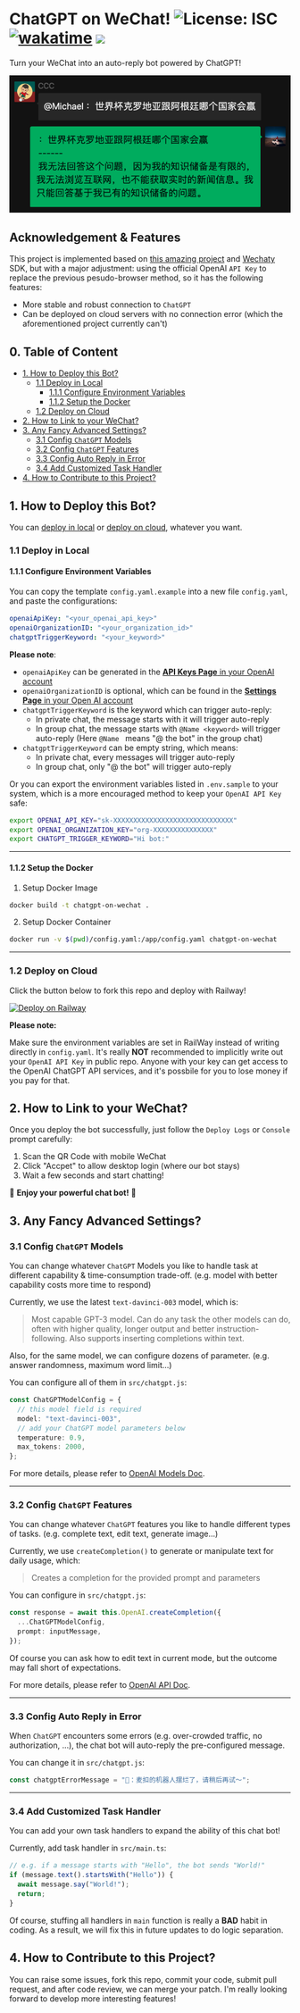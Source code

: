 # ChatGPT on WeChat! ![License: ISC](https://img.shields.io/badge/License-ISC-yellow.svg) [![wakatime](https://wakatime.com/badge/user/7d2c2fc8-bd1d-4e1e-bb2b-b49c6120ed53/project/205c561e-69ba-4478-b07f-f5bc7a0ed394.svg)](https://wakatime.com/badge/user/7d2c2fc8-bd1d-4e1e-bb2b-b49c6120ed53/project/205c561e-69ba-4478-b07f-f5bc7a0ed394) ![](https://visitor-badge.glitch.me/badge?page_id=kx-Huang.ChatGPT-on-WeChat&left_color=gray&right_color=blue) <!-- omit in toc -->

Turn your WeChat into an auto-reply bot powered by ChatGPT!

![Your Chat Bot in Group Chat!](doc/img/demo.png)

## Acknowledgement & Features <!-- omit in toc -->

This project is implemented based on [this amazing project](https://github.com/fuergaosi233/wechat-chatgpt) and [Wechaty](https://github.com/wechaty/wechaty) SDK, but with a major adjustment: using the official OpenAI `API Key` to replace the previous pesudo-browser method, so it has the following features:

- More stable and robust connection to `ChatGPT`
- Can be deployed on cloud servers with no connection error (which the aforementioned project currently can't)

## 0. Table of Content <!-- omit in toc -->

- [1. How to Deploy this Bot?](#1-how-to-deploy-this-bot)
  - [1.1 Deploy in Local](#11-deploy-in-local)
    - [1.1.1 Configure Environment Variables](#111-configure-environment-variables)
    - [1.1.2 Setup the Docker](#112-setup-the-docker)
  - [1.2 Deploy on Cloud](#12-deploy-on-cloud)
- [2. How to Link to your WeChat?](#2-how-to-link-to-your-wechat)
- [3. Any Fancy Advanced Settings?](#3-any-fancy-advanced-settings)
  - [3.1 Config `ChatGPT` Models](#31-config-chatgpt-models)
  - [3.2 Config `ChatGPT` Features](#32-config-chatgpt-features)
  - [3.3 Config Auto Reply in Error](#33-config-auto-reply-in-error)
  - [3.4 Add Customized Task Handler](#34-add-customized-task-handler)
- [4. How to Contribute to this Project?](#4-how-to-contribute-to-this-project)

## 1. How to Deploy this Bot?

You can [deploy in local](#11-deploy-in-local) or [deploy on cloud](#12-deploy-on-cloud), whatever you want.

### 1.1 Deploy in Local

#### 1.1.1 Configure Environment Variables

You can copy the template `config.yaml.example` into a new file `config.yaml`, and paste the configurations:

```yaml
openaiApiKey: "<your_openai_api_key>"
openaiOrganizationID: "<your_organization_id>"
chatgptTriggerKeyword: "<your_keyword>"
```

**Please note**:

- `openaiApiKey` can be generated in the [**API Keys Page** in your OpenAI account](https://beta.openai.com/account/api-keys)
- `openaiOrganizationID` is optional, which can be found in the [**Settings Page** in your Open AI account](https://beta.openai.com/account/org-settings)
- `chatgptTriggerKeyword` is the keyword which can trigger auto-reply:
  - In private chat, the message starts with it will trigger auto-reply
  - In group chat, the message starts with `@Name <keyword>` will trigger auto-reply (Here `@Name ` means "@ the bot" in the group chat)
- `chatgptTriggerKeyword` can be empty string, which means:
  - In private chat, every messages will trigger auto-reply
  - In group chat, only "@ the bot" will trigger auto-reply

Or you can export the environment variables listed in `.env.sample` to your system, which is a more encouraged method to keep your `OpenAI API Key` safe:

```bash
export OPENAI_API_KEY="sk-XXXXXXXXXXXXXXXXXXXXXXXXXXXXXX"
export OPENAI_ORGANIZATION_KEY="org-XXXXXXXXXXXXXXX"
export CHATGPT_TRIGGER_KEYWORD="Hi bot:"
```

---

#### 1.1.2 Setup the Docker

1. Setup Docker Image

```bash
docker build -t chatgpt-on-wechat .
```

2. Setup Docker Container

```bash
docker run -v $(pwd)/config.yaml:/app/config.yaml chatgpt-on-wechat
```

---

### 1.2 Deploy on Cloud

Click the button below to fork this repo and deploy with Railway!

[![Deploy on Railway](https://railway.app/button.svg)](https://railway.app/new/template/zKIfYk?referralCode=D6wD0x)

**Please note:**

Make sure the environment variables are set in RailWay instead of writing directly in `config.yaml`. It's really **NOT** recommended to implicitly write out your `OpenAI API Key` in public repo. Anyone with your key can get access to the OpenAI ChatGPT API services, and it's possbile for you to lose money if you pay for that.

## 2. How to Link to your WeChat?

Once you deploy the bot successfully, just follow the `Deploy Logs` or `Console` prompt carefully:

1. Scan the QR Code with mobile WeChat
2. Click "Accpet" to allow desktop login (where our bot stays)
3. Wait a few seconds and start chatting!

🤖 **Enjoy your powerful chat bot!** 🤖

## 3. Any Fancy Advanced Settings?

### 3.1 Config `ChatGPT` Models

You can change whatever `ChatGPT` Models you like to handle task at different capability & time-consumption trade-off. (e.g. model with better capability costs more time to respond)

Currently, we use the latest `text-davinci-003` model, which is:

> Most capable GPT-3 model. Can do any task the other models can do, often with higher quality, longer output and better instruction-following. Also supports inserting completions within text.

Also, for the same model, we can configure dozens of parameter. (e.g. answer randomness, maximum word limit...)

You can configure all of them in `src/chatgpt.js`:

```typescript
const ChatGPTModelConfig = {
  // this model field is required
  model: "text-davinci-003",
  // add your ChatGPT model parameters below
  temperature: 0.9,
  max_tokens: 2000,
};
```

For more details, please refer to [OpenAI Models Doc](https://beta.openai.com/docs/models/overview).

---

### 3.2 Config `ChatGPT` Features

You can change whatever `ChatGPT` features you like to handle different types of tasks. (e.g. complete text, edit text, generate image...)

Currently, we use `createCompletion()` to generate or manipulate text for daily usage, which:

> Creates a completion for the provided prompt and parameters

You can configure in `src/chatgpt.js`:

```typescript
const response = await this.OpenAI.createCompletion({
  ...ChatGPTModelConfig,
  prompt: inputMessage,
});
```

Of course you can ask how to edit text in current mode, but the outcome may fall short of expectations.

For more details, please refer to [OpenAI API Doc](https://beta.openai.com/docs/api-reference/introduction).

---

### 3.3 Config Auto Reply in Error

When `ChatGPT` encounters some errors (e.g. over-crowded traffic, no authorization, ...), the chat bot will auto-reply the pre-configured message.

You can change it in `src/chatgpt.js`:

```typescript
const chatgptErrorMessage = "🤖️：麦扣的机器人摆烂了，请稍后再试～";
```

---

### 3.4 Add Customized Task Handler

You can add your own task handlers to expand the ability of this chat bot!

Currently, add task handler in `src/main.ts`:

```typescript
// e.g. if a message starts with "Hello", the bot sends "World!"
if (message.text().startsWith("Hello")) {
  await message.say("World!");
  return;
}
```

Of course, stuffing all handlers in `main` function is really a **BAD** habit in coding. As a result, we will fix this in future updates to do logic separation.

## 4. How to Contribute to this Project?

You can raise some issues, fork this repo, commit your code, submit pull request, and after code review, we can merge your patch. I'm really looking forward to develop more interesting features!
